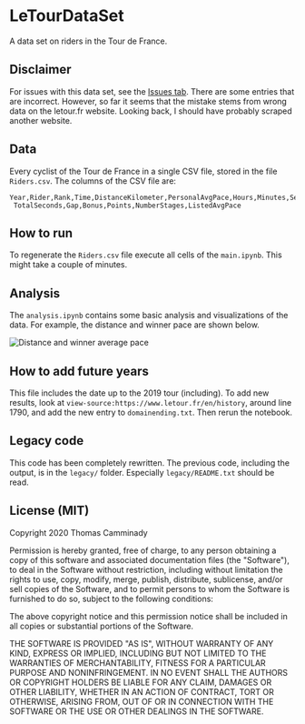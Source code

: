 # LeTourDataSet
A data set on riders in the Tour de France.

## Disclaimer 
For issues with this data set, see the [Issues tab](https://github.com/camminady/LeTourDataSet/issues). There are some entries that are incorrect. However, so far it seems that the mistake stems from wrong data on the letour.fr website. Looking back, I should have probably scraped another website.

## Data
Every cyclist of the Tour de France in a single CSV file, stored in the file `Riders.csv`. 
The columns of the CSV file are:

```
Year,Rider,Rank,Time,DistanceKilometer,PersonalAvgPace,Hours,Minutes,Seconds,Team,RiderNumber,
 TotalSeconds,Gap,Bonus,Points,NumberStages,ListedAvgPace
```

## How to run
To regenerate the `Riders.csv` file execute all cells of the `main.ipynb`. This might take a couple of minutes. 

## Analysis
The `analysis.ipynb` contains some basic analysis and visualizations of the data. For example, the distance and winner pace are shown below.

![Distance and winner average pace](https://raw.githubusercontent.com/camminady/LeTourDataSet/master/DistanceAndPace.png)

## How to add future years
This file includes the date up to the 2019 tour (including). 
To add new results, look at `view-source:https://www.letour.fr/en/history`, around line 1790,
and add the new entry to `domainending.txt`. Then rerun the notebook.

## Legacy code
This code has been completely rewritten. The previous code, including the output, is in the `legacy/` folder. Especially `legacy/README.txt` should be read. 


## License (MIT)
Copyright 2020 Thomas Camminady 

Permission is hereby granted, free of charge, to any person obtaining a copy of this software and associated documentation files (the "Software"), to deal in the Software without restriction, including without limitation the rights to use, copy, modify, merge, publish, distribute, sublicense, and/or sell copies of the Software, and to permit persons to whom the Software is furnished to do so, subject to the following conditions:

The above copyright notice and this permission notice shall be included in all copies or substantial portions of the Software.

THE SOFTWARE IS PROVIDED "AS IS", WITHOUT WARRANTY OF ANY KIND, EXPRESS OR IMPLIED, INCLUDING BUT NOT LIMITED TO THE WARRANTIES OF MERCHANTABILITY, FITNESS FOR A PARTICULAR PURPOSE AND NONINFRINGEMENT. IN NO EVENT SHALL THE AUTHORS OR COPYRIGHT HOLDERS BE LIABLE FOR ANY CLAIM, DAMAGES OR OTHER LIABILITY, WHETHER IN AN ACTION OF CONTRACT, TORT OR OTHERWISE, ARISING FROM, OUT OF OR IN CONNECTION WITH THE SOFTWARE OR THE USE OR OTHER DEALINGS IN THE SOFTWARE.
